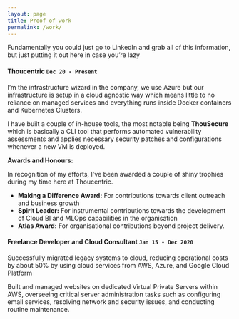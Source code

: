 ```yaml
---
layout: page
title: Proof of work
permalink: /work/
---
```


Fundamentally you could just go to LinkedIn and grab all of this information, but just putting it out here in case you’re lazy

#### Thoucentric `Dec 20 - Present`

I’m the infrastructure wizard in the company, we use Azure but our infrastructure is setup in a cloud agnostic way which means little to no reliance on managed services and everything runs inside Docker containers and Kubernetes Clusters. 

I have built a couple of in-house tools, the most notable being **ThouSecure** which is basically a CLI tool that performs automated vulnerability assessments and applies necessary security patches and configurations whenever a new VM is deployed.

**Awards and Honours:**

In recognition of my efforts, I've been awarded a couple of shiny trophies during my time here at Thoucentric.

- **Making a Difference Award:** For contributions towards client outreach and business growth
- **Spirit Leader:** For instrumental contributions towards the development of Cloud BI and MLOps capabilities in the organisation
- **Atlas Award:** For organisational contributions beyond project delivery.


#### Freelance Developer and Cloud Consultant `Jan 15 - Dec 2020`

Successfully migrated legacy systems to cloud, reducing operational costs by about 50% by using cloud services from AWS, Azure, and Google Cloud Platform

Built and managed websites on dedicated Virtual Private Servers within AWS, overseeing critical server administration tasks such as configuring email services, resolving network and security issues, and conducting routine maintenance.